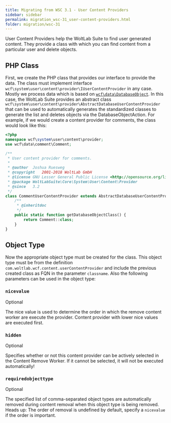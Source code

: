 ```yaml
---
title: Migrating from WSC 3.1 - User Content Providers
sidebar: sidebar
permalink: migration_wsc-31_user-content-providers.html
folder: migration/wsc-31
---
```


User Content Providers help the WoltLab Suite to find user generated content. They provide a class with which you can find content from a particular user and delete objects.


## PHP Class

First, we create the PHP class that provides our interface to provide the data. The class must implement interface `wcf\system\user\content\provider\IUserContentProvider` in any case. Mostly we process data which is based on [`wcf\data\DatabaseObject`](php_database-objects.html). In this case, the WoltLab Suite provides an abstract class `wcf\system\user\content\provider\AbstractDatabaseUserContentProvider` that can be used to automatically generates the standardized classes to generate the list and deletes objects via the DatabaseObjectAction. For example, if we would create a content provider for comments, the class would look like this: 

```php
<?php
namespace wcf\system\user\content\provider;
use wcf\data\comment\Comment;

/**
 * User content provider for comments.
 *
 * @author	Joshua Ruesweg
 * @copyright	2001-2018 WoltLab GmbH
 * @license	GNU Lesser General Public License <http://opensource.org/licenses/lgpl-license.php>
 * @package	WoltLabSuite\Core\System\User\Content\Provider
 * @since	3.2
 */
class CommentUserContentProvider extends AbstractDatabaseUserContentProvider {
	/**
	 * @inheritdoc
	 */
	public static function getDatabaseObjectClass() {
		return Comment::class;
	}
}
```

## Object Type

Now the appropriate object type must be created for the class. This object type must be from the definition `com.woltlab.wcf.content.userContentProvider` and include the previous created class as FQN in the parameter `classname`. Also the following parameters can be used in the object type: 

### `nicevalue` 

<span class="label label-info">Optional</span>

The nice value is used to determine the order in which the remove content worker are execute the provider. Content provider with lower nice values are executed first.

### `hidden`

<span class="label label-info">Optional</span>

Specifies whether or not this content provider can be actively selected in the Content Remove Worker. If it cannot be selected, it will not be executed automatically! 

### `requiredobjecttype`

<span class="label label-info">Optional</span>

The specified list of comma-separated object types are automatically removed during content removal when this object type is being removed. Heads up: The order of removal is undefined by default, specify a `nicevalue` if the order is important.